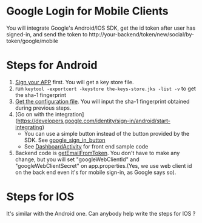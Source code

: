 # Google Login for Mobile Clients

You will integrate Google's Android/IOS SDK, get the id token after user has signed-in, and send the token to http://your-backend/token/new/social/by-token/google/mobile 


# Steps for Android
1. [Sign your APP](https://developer.android.com/studio/publish/app-signing.html) first. You will get a key store file.
2. run ````keytool -exportcert -keystore the-keys-store.jks -list -v```` to get the sha-1 fingerprint
3. [Get the configuration file](https://developers.google.com/identity/sign-in/android/start-integrating#get-config). You will input the sha-1 fingerprint obtained during previous steps.
4. [Go on with the integration] (https://developers.google.com/identity/sign-in/android/start-integrating) 
	* You can use a simple button instead of the button provided by the SDK. See [google_sign_in_button](https://github.com/chenjianjx/Srb4jAndroidClient/blob/master/app/src/main/res/layout/content_dashboard.xml)
	* See [DashboardActivity](https://github.com/chenjianjx/Srb4jAndroidClient/blob/master/app/src/main/java/org/srb4j/androidclient/DashboardActivity.java) for front end sample code 
6. Backend code is [getEmailFromToken](https://github.com/chenjianjx/srb4jfullsample/blob/master/impl/src/main/java/com/github/chenjianjx/srb4jfullsample/impl/fo/auth/socialsite/FoGoogleAuthHelper.java). You don't have to make any change, but you will set "googleWebClientId" and "googleWebClientSecret" on app.properties.(Yes, we use web client id on the back end even it's for mobile sign-in, as Google says so).


# Steps for IOS

It's similar with the Android one. Can anybody help write the steps for IOS ?  


 